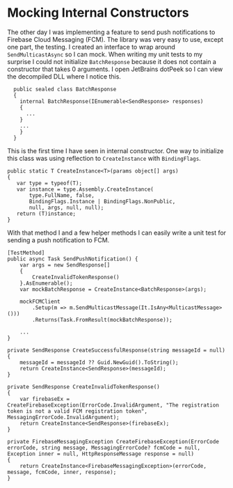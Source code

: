 # Mocking Internal Constructors

The other day I was implementing a feature to send push notifications to Firebase Cloud Messaging (FCM). The library was very easy to use, except one part, the testing. I created an interface to wrap around `SendMulticastAsync` so I can mock. When writing my unit tests to my surprise I could not initialize `BatchResponse` because it does not contain a constructor that takes 0 arguments. I open JetBrains dotPeek so I can view the decompiled DLL where I notice this.

```
  public sealed class BatchResponse
  {
    internal BatchResponse(IEnumerable<SendResponse> responses)
    {
      ...
    }
    ...
    }
  }
```

This is the first time I have seen in internal constructor. One way to initialize this class was using reflection to `CreateInstance` with `BindingFlags`.

 ```
public static T CreateInstance<T>(params object[] args)
{
    var type = typeof(T);
    var instance = type.Assembly.CreateInstance(
        type.FullName, false,
        BindingFlags.Instance | BindingFlags.NonPublic,
        null, args, null, null);
    return (T)instance;
}
```

With that method I and a few helper methods I can easily write a unit test for sending a push notification to FCM.

```
[TestMethod]
public async Task SendPushNotification() {
    var args = new SendResponse[]
    {
        CreateInvalidTokenResponse()
    }.AsEnumerable();
    var mockBatchResponse = CreateInstance<BatchResponse>(args);

    mockFCMClient
        .Setup(m => m.SendMulticastMessage(It.IsAny<MulticastMessage>()))
        .Returns(Task.FromResult(mockBatchResponse));

    ...
}

private SendResponse CreateSuccessfulResponse(string messageId = null)
{
    messageId = messageId ?? Guid.NewGuid().ToString();
    return CreateInstance<SendResponse>(messageId);
}

private SendResponse CreateInvalidTokenResponse()
{
    var firebaseEx = CreateFirebaseException(ErrorCode.InvalidArgument, "The registration token is not a valid FCM registration token", MessagingErrorCode.InvalidArgument);
    return CreateInstance<SendResponse>(firebaseEx);
}

private FirebaseMessagingException CreateFirebaseException(ErrorCode errorCode, string message, MessagingErrorCode? fcmCode = null, Exception inner = null, HttpResponseMessage response = null)
{
    return CreateInstance<FirebaseMessagingException>(errorCode, message, fcmCode, inner, response);
}
```
